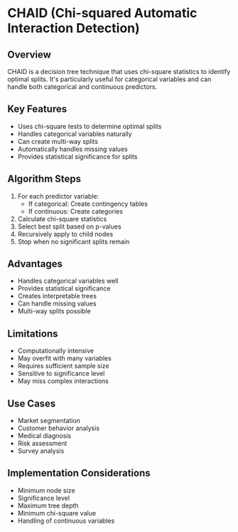# CHAID (Chi-squared Automatic Interaction Detection)

## Overview
CHAID is a decision tree technique that uses chi-square statistics to identify optimal splits. It's particularly useful for categorical variables and can handle both categorical and continuous predictors.

## Key Features
- Uses chi-square tests to determine optimal splits
- Handles categorical variables naturally
- Can create multi-way splits
- Automatically handles missing values
- Provides statistical significance for splits

## Algorithm Steps
1. For each predictor variable:
   - If categorical: Create contingency tables
   - If continuous: Create categories
2. Calculate chi-square statistics
3. Select best split based on p-values
4. Recursively apply to child nodes
5. Stop when no significant splits remain

## Advantages
- Handles categorical variables well
- Provides statistical significance
- Creates interpretable trees
- Can handle missing values
- Multi-way splits possible

## Limitations
- Computationally intensive
- May overfit with many variables
- Requires sufficient sample size
- Sensitive to significance level
- May miss complex interactions

## Use Cases
- Market segmentation
- Customer behavior analysis
- Medical diagnosis
- Risk assessment
- Survey analysis

## Implementation Considerations
- Minimum node size
- Significance level
- Maximum tree depth
- Minimum chi-square value
- Handling of continuous variables 